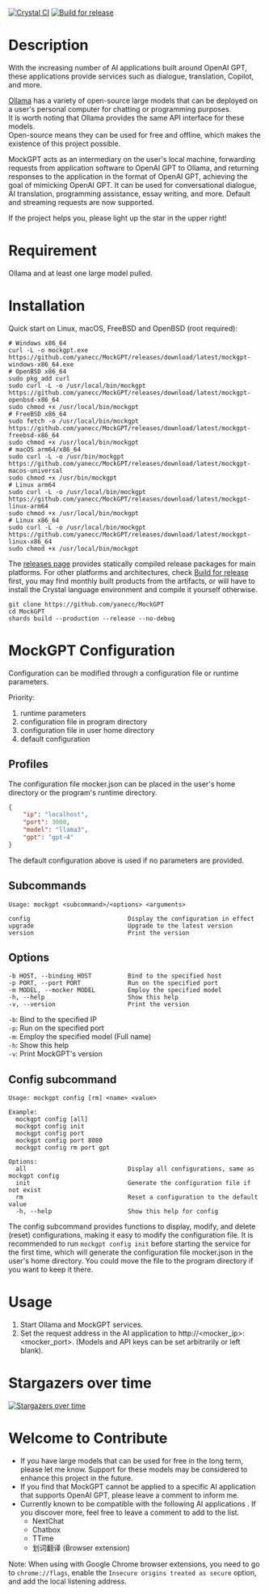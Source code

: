 [![Crystal CI](https://github.com/yanecc/MockGPT/actions/workflows/Crystal%20CI.yml/badge.svg)](https://github.com/yanecc/MockGPT/actions/workflows/Crystal%20CI.yml)
[![Build for release](https://github.com/yanecc/MockGPT/actions/workflows/Build%20for%20release.yml/badge.svg)](https://github.com/yanecc/MockGPT/actions/workflows/Build%20for%20release.yml)

# Description

With the increasing number of AI applications built around OpenAI GPT, these applications provide services such as dialogue, translation, Copilot, and more.

[Ollama](https://github.com/ollama/ollama) has a variety of open-source large models that can be deployed on a user's personal computer for chatting or programming purposes.<br>
It is worth noting that Ollama provides the same API interface for these models.<br>
Open-source means they can be used for free and offline, which makes the existence of this project possible.

MockGPT acts as an intermediary on the user's local machine, forwarding requests from application software to OpenAI GPT to Ollama, and returning responses to the application in the format of OpenAI GPT, achieving the goal of mimicking OpenAI GPT. It can be used for conversational dialogue, AI translation, programming assistance, essay writing, and more. Default and streaming requests are now supported.


If the project helps you, please light up the star in the upper right!

# Requirement

Ollama and at least one large model pulled.

# Installation

Quick start on Linux, macOS, FreeBSD and OpenBSD (root required):

``` shell
# Windows x86_64
curl -L -o mockgpt.exe https://github.com/yanecc/MockGPT/releases/download/latest/mockgpt-windows-x86_64.exe
# OpenBSD x86_64
sudo pkg_add curl
sudo curl -L -o /usr/local/bin/mockgpt https://github.com/yanecc/MockGPT/releases/download/latest/mockgpt-openbsd-x86_64
sudo chmod +x /usr/local/bin/mockgpt
# FreeBSD x86_64
sudo fetch -o /usr/local/bin/mockgpt https://github.com/yanecc/MockGPT/releases/download/latest/mockgpt-freebsd-x86_64
sudo chmod +x /usr/local/bin/mockgpt
# macOS arm64/x86_64
sudo curl -L -o /usr/bin/mockgpt https://github.com/yanecc/MockGPT/releases/download/latest/mockgpt-macos-universal
sudo chmod +x /usr/bin/mockgpt
# Linux arm64
sudo curl -L -o /usr/local/bin/mockgpt https://github.com/yanecc/MockGPT/releases/download/latest/mockgpt-linux-arm64
sudo chmod +x /usr/local/bin/mockgpt
# Linux x86_64
sudo curl -L -o /usr/local/bin/mockgpt https://github.com/yanecc/MockGPT/releases/download/latest/mockgpt-linux-x86_64
sudo chmod +x /usr/local/bin/mockgpt
```

The [releases page](https://github.com/yanecc/MockGPT/releases/latest) provides statically compiled release packages for main platforms. For other platforms and architectures, check [Build for release](https://github.com/yanecc/MockGPT/actions/workflows/Build%20for%20release.yml) first, you may find monthly built products from the artifacts, or will have to install the Crystal language environment and compile it yourself otherwise.

``` shell
git clone https://github.com/yanecc/MockGPT
cd MockGPT
shards build --production --release --no-debug
```

# MockGPT Configuration

Configuration can be modified through a configuration file or runtime parameters.

Priority:<br>
1. runtime parameters
2. configuration file in program directory
3. configuration file in user home directory
4. default configuration

## Profiles

The configuration file mocker.json can be placed in the user's home directory or the program's runtime directory.

``` json
{
    "ip": "localhost",
    "port": 3000,
    "model": "llama3",
    "gpt": "gpt-4"
}
```

The default configuration above is used if no parameters are provided.

## Subcommands

```
Usage: mockgpt <subcommand>/<options> <arguments>

config                           Display the configuration in effect
upgrade                          Upgrade to the latest version
version                          Print the version
```

## Options

```
-b HOST, --binding HOST          Bind to the specified host
-p PORT, --port PORT             Run on the specified port
-m MODEL, --mocker MODEL         Employ the specified model
-h, --help                       Show this help
-v, --version                    Print the version
```

`-b`: Bind to the specified IP<br>
`-p`: Run on the specified port<br>
`-m`: Employ the specified model (Full name)<br>
`-h`: Show this help<br>
`-v`: Print MockGPT's version

## Config subcommand

```
Usage: mockgpt config [rm] <name> <value>

Example:
  mockgpt config [all]
  mockgpt config init
  mockgpt config port
  mockgpt config port 8080
  mockgpt config rm port gpt

Options:
  all                            Display all configurations, same as mockgpt config
  init                           Generate the configuration file if not exist
  rm                             Reset a configuration to the default value
  -h, --help                     Show this help for config
```

The config subcommand provides functions to display, modify, and delete (reset) configurations, making it easy to modify the configuration file. It is recommended to run `mockgpt config init` before starting the service for the first time, which will generate the configuration file mocker.json in the user's home directory. You could move the file to the program directory if you want to keep it there.

# Usage

1. Start Ollama and MockGPT services.
2. Set the request address in the AI application to http://<mocker_ip>:<mocker_port>. (Models and API keys can be set arbitrarily or left blank).

# Stargazers over time

[![Stargazers over time](https://starchart.cc/18183883296/MockGPT.svg?variant=adaptive)](https://starchart.cc/18183883296/MockGPT)

# Welcome to Contribute

- If you have large models that can be used for free in the long term, please let me know. Support for these models may be considered to enhance this project in the future.
- If you find that MockGPT cannot be applied to a specific AI application that supports OpenAI GPT, please leave a comment to inform me.
- Currently known to be compatible with the following AI applications . If you discover more, feel free to leave a comment to add to the list.
  - NextChat
  - Chatbox
  - TTime
  - 划词翻译 (Browser extension)
  
Note: When using with Google Chrome browser extensions, you need to go to `chrome://flags`, enable the `Insecure origins treated as secure` option, and add the local listening address.